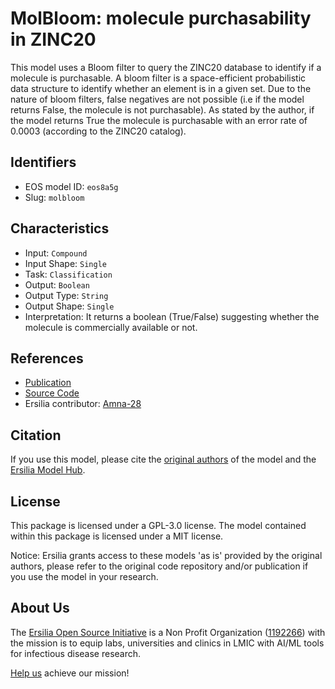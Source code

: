 # MolBloom: molecule purchasability in ZINC20

This model uses a Bloom filter to query the ZINC20 database to identify if a molecule is purchasable. A bloom filter is a space-efficient probabilistic data structure to identify whether an element is in a given set. Due to the nature of bloom filters, false negatives are not possible (i.e if the model returns False, the molecule is not purchasable). As stated by the author, if the model returns True the molecule is purchasable with an error rate of 0.0003 (according to the ZINC20 catalog).

## Identifiers

* EOS model ID: `eos8a5g`
* Slug: `molbloom`

## Characteristics

* Input: `Compound`
* Input Shape: `Single`
* Task: `Classification`
* Output: `Boolean`
* Output Type: `String`
* Output Shape: `Single`
* Interpretation: It returns a boolean (True/False) suggesting whether the molecule is commercially available or not.

## References

* [Publication](https://github.com/whitead/molbloom/blob/main/CITATION.cff)
* [Source Code](https://github.com/whitead/molbloom)
* Ersilia contributor: [Amna-28](https://github.com/Amna-28)

## Citation

If you use this model, please cite the [original authors](https://github.com/whitead/molbloom/blob/main/CITATION.cff) of the model and the [Ersilia Model Hub](https://github.com/ersilia-os/ersilia/blob/master/CITATION.cff).

## License

This package is licensed under a GPL-3.0 license. The model contained within this package is licensed under a MIT license.

Notice: Ersilia grants access to these models 'as is' provided by the original authors, please refer to the original code repository and/or publication if you use the model in your research.

## About Us

The [Ersilia Open Source Initiative](https://ersilia.io) is a Non Profit Organization ([1192266](https://register-of-charities.charitycommission.gov.uk/charity-search/-/charity-details/5170657/full-print)) with the mission is to equip labs, universities and clinics in LMIC with AI/ML tools for infectious disease research.

[Help us](https://www.ersilia.io/donate) achieve our mission!